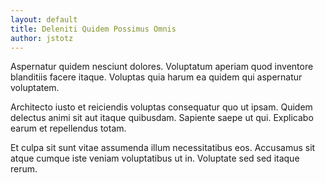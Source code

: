 ```yaml
---
layout: default
title: Deleniti Quidem Possimus Omnis
author: jstotz
---
```


Aspernatur quidem nesciunt dolores. Voluptatum aperiam quod inventore blanditiis facere itaque. Voluptas quia harum ea quidem qui aspernatur voluptatem.

Architecto iusto et reiciendis voluptas consequatur quo ut ipsam. Quidem delectus animi sit aut itaque quibusdam. Sapiente saepe ut qui. Explicabo earum et repellendus totam.

Et culpa sit sunt vitae assumenda illum necessitatibus eos. Accusamus sit atque cumque iste veniam voluptatibus ut in. Voluptate sed sed itaque rerum.
